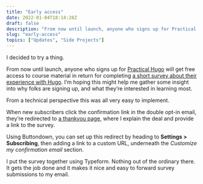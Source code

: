 ```yaml
---
title: "Early access"
date: 2022-01-04T18:14:28Z
draft: false
description: "From now until launch, anyone who signs up for Practical Hugo will get free access to course material in return for completing a short survey about their experience with Hugo."
slug: "early-access"
topics: ["Updates", "Side Projects"]
---
```


I decided to try a thing. 

From now until launch, anyone who signs up for [Practical Hugo](https://practicalhugo.com/) will get free access to course material in return for completing [a short survey about their experience with Hugo](https://harrycresswell.typeform.com/to/drSopGck). I’m hoping this might help me gather some insight into why folks are signing up, and what they’re interested in learning most.

From a technical perspective this was all very easy to implement.

When new subscribers click the confirmation link in the double opt-in email, they’re redirected to [a thankyou page](https://practicalhugo.com/thanks/),  where I explain the deal and provide a link to the survey. 

Using Buttondown, you can set up this redirect by heading to **Settings > Subscribing**, then adding a link to a custom URL, underneath the *Customize my confirmation email* section.

I put the survey together using Typeform. Nothing out of the ordinary there. It gets the job done and it makes it nice and easy to forward survey submissions to my email.